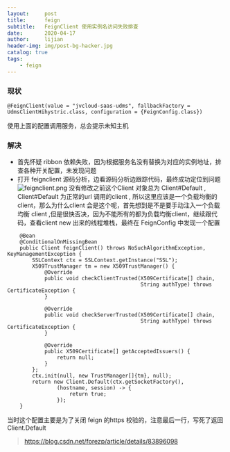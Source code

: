 ```yaml
---
layout:     post
title:      feign
subtitle:   FeignClient 使用实例名访问失败排查
date:       2020-04-17
author:     lijian
header-img: img/post-bg-hacker.jpg
catalog: true
tags:
    - feign
---
```


### 现状

```
@FeignClient(value = "jvcloud-saas-udms", fallbackFactory = UdmsClientHihystric.class, configuration = {FeignConfig.class})

```

使用上面的配置调用服务，总会提示未知主机


### 解决
* 首先怀疑 ribbon 依赖失败，因为根据服务名没有替换为对应的实例地址，排查各种开关配置，未发现问题
* 打开 feignclient 源码分析，边看源码分析边跟踪代码，最终成功定位到问题
![feignclient.png](https://i.loli.net/2020/10/30/AmqMfoFySYjVc86.png)
没有修改之前这个Client 对象总为 Client#Default , Client#Default 为正常的url 调用的client , 所以这里应该是一个负载均衡的client，那么为什么client 会是这个呢，首先想到是不是要手动注入一个负载均衡 client ,但是很快否决，因为不能所有的都为负载均衡client，继续跟代码，查看client new 出来的线程堆栈，最终在 FeignConfig 中发现一个配置


```
    @Bean
    @ConditionalOnMissingBean
    public Client feignClient() throws NoSuchAlgorithmException, KeyManagementException {
        SSLContext ctx = SSLContext.getInstance("SSL");
        X509TrustManager tm = new X509TrustManager() {
            @Override
            public void checkClientTrusted(X509Certificate[] chain,
                                           String authType) throws CertificateException {
            }

            @Override
            public void checkServerTrusted(X509Certificate[] chain,
                                           String authType) throws CertificateException {
            }

            @Override
            public X509Certificate[] getAcceptedIssuers() {
                return null;
            }
        };
        ctx.init(null, new TrustManager[]{tm}, null);
        return new Client.Default(ctx.getSocketFactory(),
                (hostname, session) -> {
                    return true;
                });
    }
```

当时这个配置主要是为了关闭 feign 的https 校验的，注意最后一行，写死了返回 Client.Default 

> https://blog.csdn.net/forezp/article/details/83896098